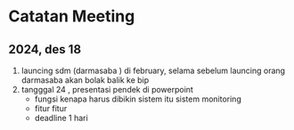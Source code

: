 # Catatan Meeting

## 2024, des 18
1. launcing sdm (darmasaba ) di february, selama sebelum launcing orang darmasaba akan bolak balik ke bip
2. tangggal 24 , presentasi pendek di powerpoint
    - fungsi kenapa harus dibikin sistem itu sistem monitoring
    - fitur fitur
    - deadline 1 hari
